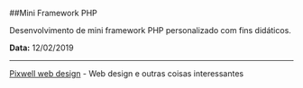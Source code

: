 ##Mini Framework PHP

Desenvolvimento de mini framework PHP personalizado com fins didáticos.

**Data:** 12/02/2019

------------------------------------------------------------------------------------------
[Pixwell web design](http://www.pixwell.com.br) - Web design e outras coisas interessantes
